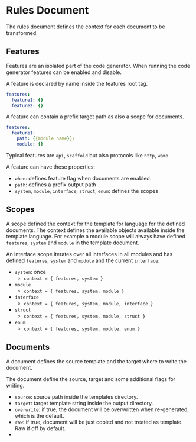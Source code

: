 # Rules Document

The rules document defines the context for each document to be transformed.

## Features

Features are an isolated part of the code generator. When running the code generator features can be enabled and disable.

A feature is declared by name inside the features root tag.

```yaml
features:
  feature1: {}
  feature2: {}
```

A feature can contain a prefix target path as also a scope for documents.

```yaml
features:
  feature1:
    path: {{module.name}}/
    module: {}
```

Typical features are `api`, `scaffold` but also protocols like `http`, `wamp`.

A feature can have these properties:

- `when`: defines feature flag when documents are enabled.
- `path`: defines a prefix output path
- `system`, `module`, `interface`, `struct`, `enum`: defines the scopes

## Scopes

A scope defined the context for the template for language for the defined documents. The context defines the available objects available inside the template language. For example a module scope will always have defined `features`, `system` and `module` in the template document.

An interface scope iterates over all interfaces in all modules and has defined `features`, `system` and `module` and the current `interface`.

- `system`: once
  - `context = { features, system }`
- `module`
  - `context = { features, system, module }`
- `interface`
  - `context = { features, system, module, interface }`
- `struct`
  - `context = { features, system, module, struct }`
- `enum`
  - `context = { features, system, module, enum }`

## Documents

A document defines the source template and the target where to write the document.

The document define the source, target and some additional flags for writing.

- `source`: source path inside the templates directory.
- `target`: target template string inside the output directory.
- `overwrite`: if true, the document will be overwritten when re-generated, which is the default.
- `raw`: if true, document will be just copied and not treated as template. Raw if off by default.
-
